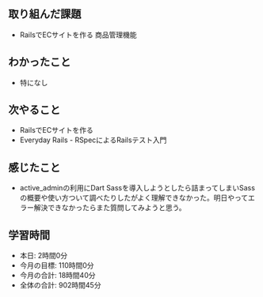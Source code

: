 ## 取り組んだ課題
- RailsでECサイトを作る 商品管理機能
## わかったこと
- 特になし
## 次やること
- RailsでECサイトを作る
- Everyday Rails - RSpecによるRailsテスト入門
## 感じたこと
- active_adminの利用にDart Sassを導入しようとしたら詰まってしまいSassの概要や使い方ついて調べたりしたがよく理解できなかった。明日やってエラー解決できなかったらまた質問してみようと思う。
## 学習時間
- 本日: 2時間0分
- 今月の目標: 110時間0分
- 今月の合計: 18時間40分
- 全体の合計: 902時間45分
